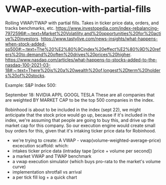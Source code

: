 # VWAP-execution-with-partial-fills
Rolling VWAP/TWAP with partial fills. Takes in ticker price data, orders, and tracks benchmarks, etc. 
https://www.investopedia.com/index-rebalancing-7972596#:~:text=Market%20Volatility,and%20opportunities%20for%20active%20investors.
https://www.tastylive.com/news-insights/what-happens-when-stock-added-sp500#:~:text=The%20%E2%80%9Cindex%20effect%E2%80%9D%20refers%20to,demand%20often%20drives%20prices%20higher.
https://www.nasdaq.com/articles/what-happens-to-stocks-added-to-the-nasdaq-100-2021-03-18#:~:text=There%20is%20a%20wealth%20of,longest%2Dterm%20holders%20of%20stocks.

Example: 
S&P Index 500: 

September 18:
NVIDIA
APPL
GOOGL
TESLA
These are all companies that are weighted BY MARKET CAP to be the top 500 companies in the index. 

Robinhood is about to be included in the index (sept 22), we might anticipate that the stock price would go up, because if it's included in the index, we're assuming that people are going to buy this, and drive up the market cap for this company.
So our execution engine would create small buy orders for this, given that it's intaking ticker price data for Robinhood. 



- we're trying to create: 
A VWAP - vwap(volume-weighted-average-price) excecution scaffold: 
which: 
- intakes ticker price data (intraday tape [price + volume per second])
- a market VWAP and TWAP benchmark 
- a vwap execution simulator (which buys pro-rata to the market's volume curve)
- implementation shrotfall vs arrival
- a per tick fill log + a quick chart

